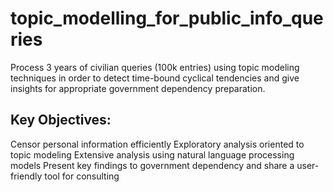 # topic_modelling_for_public_info_queries
Process 3 years of civilian queries (100k entries) using topic modeling techniques in order to detect time-bound cyclical tendencies and give insights for appropriate government dependency preparation.



## Key Objectives:
Censor personal information efficiently
Exploratory analysis oriented to topic modeling
Extensive analysis using natural language processing models
Present key findings to government dependency and share a user-friendly tool for consulting
